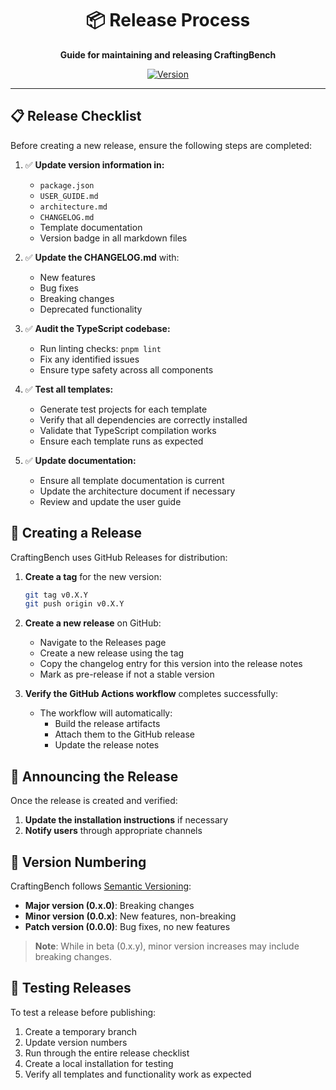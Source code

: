 <div align="center">

# 📦 Release Process

**Guide for maintaining and releasing CraftingBench**

[![Version](<https://img.shields.io/badge/Version-0.3.0%20(Beta)-orange.svg>)](../CHANGELOG.md)

</div>

______________________________________________________________________

## 📋 Release Checklist

Before creating a new release, ensure the following steps are completed:

1. ✅ **Update version information in:**

   - `package.json`
   - `USER_GUIDE.md`
   - `architecture.md`
   - `CHANGELOG.md`
   - Template documentation
   - Version badge in all markdown files

1. ✅ **Update the CHANGELOG.md** with:

   - New features
   - Bug fixes
   - Breaking changes
   - Deprecated functionality

1. ✅ **Audit the TypeScript codebase:**

   - Run linting checks: `pnpm lint`
   - Fix any identified issues
   - Ensure type safety across all components

1. ✅ **Test all templates:**

   - Generate test projects for each template
   - Verify that all dependencies are correctly installed
   - Validate that TypeScript compilation works
   - Ensure each template runs as expected

1. ✅ **Update documentation:**

   - Ensure all template documentation is current
   - Update the architecture document if necessary
   - Review and update the user guide

## 🚀 Creating a Release

CraftingBench uses GitHub Releases for distribution:

1. **Create a tag** for the new version:

   ```bash
   git tag v0.X.Y
   git push origin v0.X.Y
   ```

1. **Create a new release** on GitHub:

   - Navigate to the Releases page
   - Create a new release using the tag
   - Copy the changelog entry for this version into the release notes
   - Mark as pre-release if not a stable version

1. **Verify the GitHub Actions workflow** completes successfully:

   - The workflow will automatically:
     - Build the release artifacts
     - Attach them to the GitHub release
     - Update the release notes

## 📢 Announcing the Release

Once the release is created and verified:

1. **Update the installation instructions** if necessary
1. **Notify users** through appropriate channels

## 🔖 Version Numbering

CraftingBench follows [Semantic Versioning](https://semver.org/):

- **Major version (0.x.0)**: Breaking changes
- **Minor version (0.0.x)**: New features, non-breaking
- **Patch version (0.0.0)**: Bug fixes, no new features

> **Note**: While in beta (0.x.y), minor version increases may include breaking changes.

## 🧪 Testing Releases

To test a release before publishing:

1. Create a temporary branch
1. Update version numbers
1. Run through the entire release checklist
1. Create a local installation for testing
1. Verify all templates and functionality work as expected
